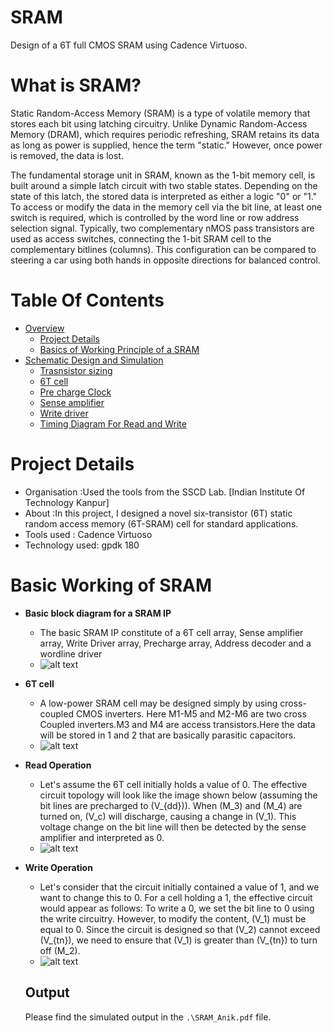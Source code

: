 # SRAM
Design of a 6T full CMOS SRAM  using Cadence Virtuoso.
# What is SRAM?
Static Random-Access Memory (SRAM) is a type of volatile memory that stores each bit using latching circuitry. Unlike Dynamic Random-Access Memory (DRAM), which requires periodic refreshing, SRAM retains its data as long as power is supplied, hence the term "static." However, once power is removed, the data is lost.

The fundamental storage unit in SRAM, known as the 1-bit memory cell, is built around a simple latch circuit with two stable states. Depending on the state of this latch, the stored data is interpreted as either a logic "0" or "1." To access or modify the data in the memory cell via the bit line, at least one switch is required, which is controlled by the word line or row address selection signal. Typically, two complementary nMOS pass transistors are used as access switches, connecting the 1-bit SRAM cell to the complementary bitlines (columns). This configuration can be compared to steering a car using both hands in opposite directions for balanced control.

# Table Of Contents
- [Overview](#Overview)
    - [Project Details](#Project-Details)
    - [Basics of Working Principle of a SRAM](#Basic-Working-of-SRAM) 
- [Schematic Design and Simulation](#Schematic-design-&-Simulation)
     - [Trasnsistor sizing](#Transistor-Sizing)
     - [6T cell](#6T-cell)
     - [Pre charge Clock](#Pre-charge-clock)
     - [Sense amplifier](#Sense-amplifier)
     - [Write driver](#Write-driver)
     - [Timing Diagram For Read and Write](#Timing-diagram)
# Project Details
 - Organisation :Used the tools from the SSCD Lab. [Indian  Institute Of Technology Kanpur]
 - About        :In this project, I designed a novel six-transistor (6T) static random access memory (6T-SRAM) cell for standard applications.
 - Tools used : Cadence Virtuoso
 - Technology used:  gpdk 180

# Basic Working of SRAM
- **Basic block diagram for a SRAM IP**
    - The basic SRAM IP constitute of a 6T cell array, Sense amplifier array, Write Driver array, Precharge array, Address decoder and a wordline driver
    - ![alt text](https://user-images.githubusercontent.com/49194847/100307628-56bd1c00-2fcc-11eb-99dc-e23c7501f2f5.png)
- **6T cell** 
     - A low-power SRAM cell may be designed simply by using cross-coupled CMOS inverters. Here M1-M5 and M2-M6 are two cross Coupled inverters.M3 and M4 are access transistors.Here the data will be stored in 1 and 2 that are basically parasitic capacitors.
     - ![alt text](https://user-images.githubusercontent.com/49194847/100307234-54a68d80-2fcb-11eb-9a73-0753d59bd340.png)
- **Read Operation**
    - Let's assume the 6T cell initially holds a value of 0. The effective circuit topology will look like the image shown below (assuming the bit lines are precharged to \(V_{dd}\)). When \(M_3\) and \(M_4\) are turned on, \(V_c\) will discharge, causing a change in \(V_1\). This voltage change on the bit line will then be detected by the sense amplifier and interpreted as 0.
     - ![alt text](https://user-images.githubusercontent.com/49194847/100306663-e57c6980-2fc9-11eb-8096-2ed351e49d88.png)
- **Write Operation**
   - Let's consider that the circuit initially contained a value of 1, and we want to change this to 0. For a cell holding a 1, the effective circuit would appear as follows: To write a 0, we set the bit line to 0 using the write circuitry. However, to modify the content, \(V_1\) must be equal to 0. Since the circuit is designed so that \(V_2\) cannot exceed \(V_{tn}\), we need to ensure that \(V_1\) is greater than \(V_{tn}\) to turn off \(M_2\).
    - ![alt text](https://user-images.githubusercontent.com/49194847/100307328-8fa8c100-2fcb-11eb-9d64-b9a1cc66b057.png)

    ## Output
    Please find the simulated output in the `.\SRAM_Anik.pdf` file.

